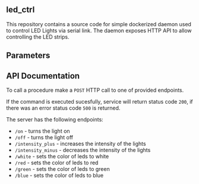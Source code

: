 led_ctrl
------

This repository contains a source code for simple dockerized daemon used to control LED Lights via serial link. The
daemon exposes HTTP API to allow controlling the LED strips.

## Parameters

## API Documentation

To call a procedure make a `POST` HTTP call to one of provided endpoints.

If the command is executed sucesfully, service will return status code `200`, if there was an error status code `500` is
returned.

The server has the following endpoints:

- `/on` - turns the light on
- `/off` - turns the light off
- `/intensity_plus` - increases the intensity of the lights
- `/intensity_minus` - decreases the intensity of the lights
- `/white` - sets the color of leds to white
- `/red` - sets the color of leds to red
- `/green` - sets the color of leds to green
- `/blue` - sets the color of leds to blue